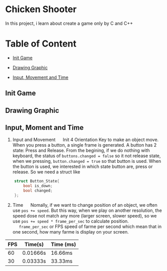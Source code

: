 
# Chicken Shooter

In this project, i learn about create a game only by C and C++

# Table of Content

- [Init Game](#Init-Game)

- [Drawing Graphic](#Drawing-Graphic)

- [Input, Movement and Time](#Input,-Movement-and-Time)

## Init Game

  

## Drawing Graphic

  

## Input, Moment and Time

 1. Input and Movement
&nbsp;&nbsp;&nbsp;&nbsp;&nbsp;Init 4 Orientation Key to make an object move. When you press a button, a single frame is generated. A button has 2 state: Press and Release. From the begining, if we do nothing with keyboard, the status of `buttons.changed = false` so it not release state, when we pressing, `button.changed = true` so that button is used. When the button is used, we interested in which state button are, press or release. So we need a struct like 
```cpp
	struct Button_State{
		bool is_down;
		bool changed;
	};
```
2. Time
&nbsp;&nbsp;&nbsp;&nbsp;&nbsp;Nomally, if we want to change position of an object, we often use `pos += speed`. But this way, when we play on another resolution, the speed dose not match any more (larger screen, slower speed), so we use `pos += speed * frame_per_sec` to calculate position.
&nbsp;&nbsp;&nbsp;&nbsp;&nbsp;`frame_per_sec` or FPS speed of farme per second which mean that in one second, how many farme is display on your screen.

|  FPS|Time(s)  |Time (ms)|
|--|--|--|
| 60 |0.01666s  |16.66ms|
|30|0.03333s|33.33ms
&nbsp;&nbsp;&nbsp;&nbsp;&nbsp;


